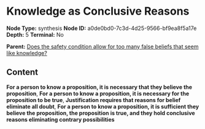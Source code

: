# Knowledge as Conclusive Reasons

**Node Type:** synthesis
**Node ID:** a0de0bd0-7c3d-4d25-9566-bf9ea8f5a17e
**Depth:** 5
**Terminal:** No

**Parent:** [Does the safety condition allow for too many false beliefs that seem like knowledge?](does-the-safety-condition-allow-for-too-many-false-beliefs-that-seem-like-knowledge-antithesis-22226172-67ca-4c1e-9a60-91454490c0c8.md)

## Content

**For a person to know a proposition, it is necessary that they believe the proposition**, **For a person to know a proposition, it is necessary for the proposition to be true**, **Justification requires that reasons for belief eliminate all doubt**, **For a person to know a proposition, it is sufficient they believe the proposition, the proposition is true, and they hold conclusive reasons eliminating contrary possibilities**
